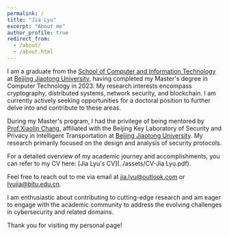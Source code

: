 ```yaml
---
permalink: /
title: "Jia Lyu"
excerpt: "About me"
author_profile: true
redirect_from: 
  - /about/
  - /about.html
---
```


I am a graduate from the [School of Computer and Information Technology](https://scit.bjtu.edu.cn/) at [Beijing Jiaotong University](https://www.bjtu.edu.cn/), having completed my Master's degree in Computer Technology in 2023. My research interests encompass cryptography, distributed systems, network security, and blockchain. I am currently actively seeking opportunities for a doctoral position to further delve into and contribute to these areas.

During my Master's program, I had the privilege of being mentored by [Prof.Xiaolin Chang](https://faculty.bjtu.edu.cn/8026/), affiliated with the Beijing Key Laboratory of Security and Privacy in Intelligent Transportation at [Beijing Jiaotong University](https://www.bjtu.edu.cn/). My research primarily focused on the design and analysis of security protocols.

For a detailed overview of my academic journey and accomplishments, you can refer to my CV here: [Jia Lyu's CV](../assets/CV-Jia Lyu.pdf).

Feel free to reach out to me via email at [jia.lyu@outlook.com](mailto:jia.lyu@outlook.com) or [Iyujia@bjtu.edu.cn](mailto:Iyujia@bjtu.edu.cn).

I am enthusiastic about contributing to cutting-edge research and am eager to engage with the academic community to address the evolving challenges in cybersecurity and related domains.

Thank you for visiting my personal page!










